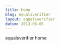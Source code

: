 ```yaml
---
title: Home
blog: equalsverifier
layout: equalsverifier
datum: 2013-06-05
---
```

equalsverifier home
